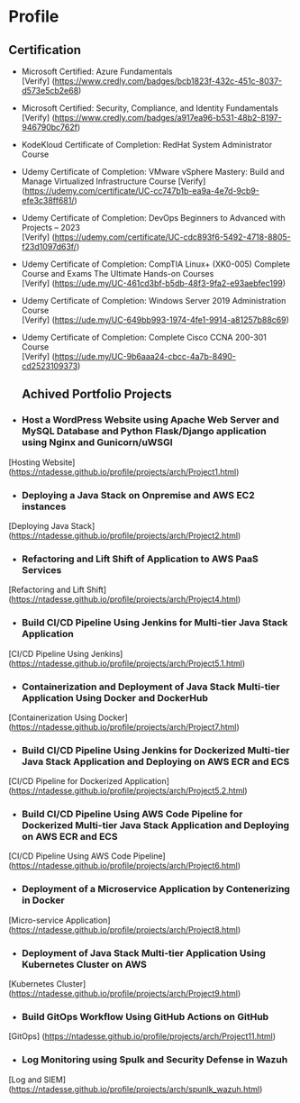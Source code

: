 # Profile
## Certification
- Microsoft Certified: Azure Fundamentals <br> [Verify] (https://www.credly.com/badges/bcb1823f-432c-451c-8037-d573e5cb2e68)
- Microsoft Certified: Security, Compliance, and Identity Fundamentals <br>[Verify] (https://www.credly.com/badges/a917ea96-b531-48b2-8197-946790bc762f)
- KodeKloud Certificate of Completion: RedHat System Administrator Course
- Udemy Certificate of Completion: VMware vSphere Mastery: Build and Manage Virtualized Infrastructure Course <be> [Verify] (https://udemy.com/certificate/UC-cc747b1b-ea9a-4e7d-9cb9-efe3c38ff681/) 
- Udemy Certificate of Completion: DevOps Beginners to Advanced with Projects – 2023 <br> [Verify] (https://udemy.com/certificate/UC-cdc893f6-5492-4718-8805-f23d1097d63f/)
- Udemy Certificate of Completion: CompTIA Linux+  (XK0-005) Complete Course and Exams The Ultimate Hands-on Courses <br> [Verify] (https://ude.my/UC-461cd3bf-b5db-48f3-9fa2-e93aebfec199)
- Udemy Certificate of Completion: Windows Server 2019 Administration Course <br> [Verify] (https://ude.my/UC-649bb993-1974-4fe1-9914-a81257b88c69)
- Udemy Certificate of Completion: Complete Cisco CCNA 200-301 Course <br> [Verify] (https://ude.my/UC-9b6aaa24-cbcc-4a7b-8490-cd2523109373)

  ## Achived Portfolio Projects 
- ### Host a WordPress Website using Apache Web Server and MySQL Database and Python Flask/Django application using Nginx and Gunicorn/uWSGI
[Hosting Website] (https://ntadesse.github.io/profile/projects/arch/Project1.html)
- ### Deploying a Java Stack on Onpremise and AWS EC2 instances
[Deploying Java Stack] (https://ntadesse.github.io/profile/projects/arch/Project2.html)
- ### Refactoring and Lift Shift of Application to AWS PaaS Services
[Refactoring and Lift Shift] (https://ntadesse.github.io/profile/projects/arch/Project4.html)
- ### Build CI/CD Pipeline Using Jenkins for Multi-tier Java Stack Application
[CI/CD Pipeline Using Jenkins] (https://ntadesse.github.io/profile/projects/arch/Project5.1.html)
- ### Containerization and Deployment of Java Stack Multi-tier Application Using Docker and DockerHub
[Containerization Using Docker] (https://ntadesse.github.io/profile/projects/arch/Project7.html)
- ### Build CI/CD Pipeline Using Jenkins for Dockerized Multi-tier Java Stack Application and Deploying on AWS ECR and ECS
[CI/CD Pipeline for Dockerized Application] (https://ntadesse.github.io/profile/projects/arch/Project5.2.html)
- ### Build CI/CD Pipeline Using AWS Code Pipeline for Dockerized Multi-tier Java Stack Application and Deploying on AWS ECR and ECS
[CI/CD Pipeline Using AWS Code Pipeline] (https://ntadesse.github.io/profile/projects/arch/Project6.html)
- ### Deployment of a Microservice Application by Contenerizing in Docker
[Micro-service Application] (https://ntadesse.github.io/profile/projects/arch/Project8.html)
- ### Deployment of Java Stack Multi-tier Application Using Kubernetes Cluster on AWS
[Kubernetes Cluster] (https://ntadesse.github.io/profile/projects/arch/Project9.html)
- ### Build GitOps Workflow Using GitHub Actions on GitHub
[GitOps] (https://ntadesse.github.io/profile/projects/arch/Project11.html)
- ### Log Monitoring using Spulk and Security Defense in Wazuh
[Log and SIEM] (https://ntadesse.github.io/profile/projects/arch/spunlk_wazuh.html)
